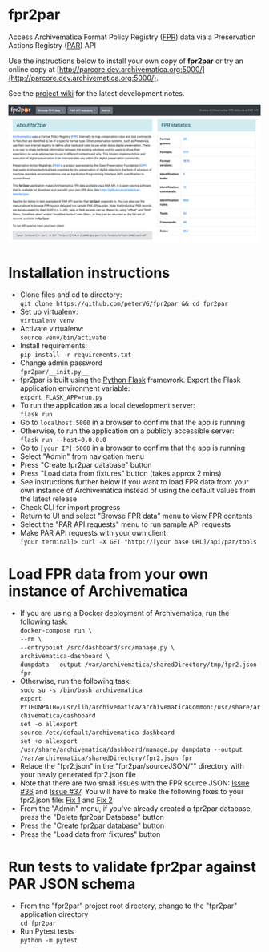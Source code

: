 # fpr2par
Access Archivematica Format Policy Registry ([FPR](https://www.archivematica.org/en/docs/archivematica-1.11/user-manual/preservation/preservation-planning/)) data via a Preservation Actions Registry ([PAR](https://openpreservation.org/events/collaborative-preservation-with-par/)) API

Use the instructions below to install your own copy of **fpr2par** or try an online copy at [http://parcore.dev.archivematica.org:5000/](http://parcore.dev.archivematica.org:5000/).

See the [project wiki](https://github.com/artefactual-labs/fpr2par/wiki) for the latest development notes.

![screencap](fpr2par-demo.png)

# Installation instructions
* Clone files and cd to directory:  
  `git clone https://github.com/peterVG/fpr2par && cd fpr2par`  
* Set up virtualenv:  
  `virtualenv venv`  
* Activate virtualenv:  
  `source venv/bin/activate`  
* Install requirements:  
  `pip install -r requirements.txt`
* Change admin password  
  `fpr2par/__init.py__`      
* fpr2par is built using the [Python Flask](https://www.fullstackpython.com/flask.html) framework. Export the Flask application environment variable:  
  `export FLASK_APP=run.py`
* To run the application as a local development server:  
  `flask run`  
* Go to `localhost:5000` in a browser to confirm that the app is running
* Otherwise, to run the application on a publicly accessible server:  
  `flask run --host=0.0.0.0`
* Go to `[your IP]:5000` in a browser to confirm that the app is running
* Select "Admin" from navigation menu
* Press "Create fpr2par database" button
* Press "Load data from fixtures" button (takes approx 2 mins)
* See instructions further below if you want to load FPR data from your own instance of Archivematica instead of using the default values from the latest release
* Check CLI for import progress
* Return to UI and select "Browse FPR data" menu to view FPR contents
* Select the "PAR API requests" menu to run sample API requests
* Make PAR API requests with your own client:  
  `[your terminal]> curl -X GET "http://[your base URL]/api/par/tools`

# Load FPR data from your own instance of Archivematica
* If you are using a Docker deployment of Archivematica, run the following task:  
  `docker-compose run \`  
    `--rm \`  
    `--entrypoint /src/dashboard/src/manage.py \`  
        `archivematica-dashboard \`  
            `dumpdata --output /var/archivematica/sharedDirectory/tmp/fpr2.json fpr`
* Otherwise, run the following task:  
  `sudo su -s /bin/bash archivematica`  
  `export PYTHONPATH=/usr/lib/archivematica/archivematicaCommon:/usr/share/archivematica/dashboard`  
  `set -o allexport`  
  `source /etc/default/archivematica-dashboard`  
  `set +o allexport`  
  `/usr/share/archivematica/dashboard/manage.py dumpdata --output /var/archivematica/sharedDirectory/fpr2.json fpr`
* Relace the "fpr2.json" in the "fpr2par/sourceJSON/"" directory with your newly generated fpr2.json file
* Note that there are two small issues with the FPR source JSON: [Issue #36](https://github.com/artefactual-labs/fpr2par/issues/36) and [Issue #37](https://github.com/artefactual-labs/fpr2par/issues/37). You will have to make the following fixes to your fpr2.json file: [Fix 1](https://github.com/artefactual-labs/fpr2par/commit/4da49425bb221239fd52c80d1abe483c583d463b) and [Fix 2](https://github.com/artefactual-labs/fpr2par/commit/aa081885776e2373f924f42b6de5326bd55641da)
* From the "Admin" menu, if you've already created a fpr2par database, press the "Delete fpr2par Database" button
* Press the "Create fpr2par database" button
* Press the "Load data from fixtures" button

# Run tests to validate fpr2par against PAR JSON schema
* From the "fpr2par" project root directory, change to the "fpr2par" application directory  
  `cd fpr2par`  
* Run Pytest tests  
  `python -m pytest`
